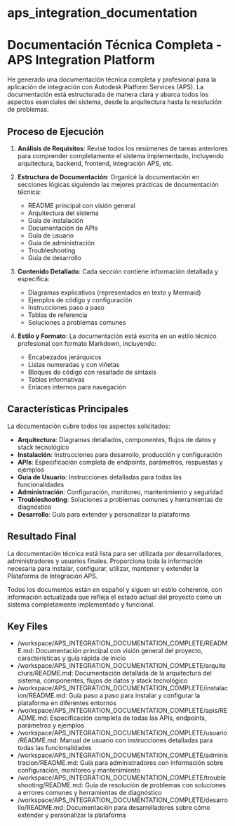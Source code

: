 # aps_integration_documentation

# Documentación Técnica Completa - APS Integration Platform

He generado una documentación técnica completa y profesional para la aplicación de integración con Autodesk Platform Services (APS). La documentación está estructurada de manera clara y abarca todos los aspectos esenciales del sistema, desde la arquitectura hasta la resolución de problemas.

## Proceso de Ejecución

1. **Análisis de Requisitos**: Revisé todos los resúmenes de tareas anteriores para comprender completamente el sistema implementado, incluyendo arquitectura, backend, frontend, integración APS, etc.

2. **Estructura de Documentación**: Organicé la documentación en secciones lógicas siguiendo las mejores prácticas de documentación técnica:
   - README principal con visión general
   - Arquitectura del sistema
   - Guía de instalación
   - Documentación de APIs
   - Guía de usuario
   - Guía de administración
   - Troubleshooting
   - Guía de desarrollo

3. **Contenido Detallado**: Cada sección contiene información detallada y específica:
   - Diagramas explicativos (representados en texto y Mermaid)
   - Ejemplos de código y configuración
   - Instrucciones paso a paso
   - Tablas de referencia
   - Soluciones a problemas comunes

4. **Estilo y Formato**: La documentación está escrita en un estilo técnico profesional con formato Markdown, incluyendo:
   - Encabezados jerárquicos
   - Listas numeradas y con viñetas
   - Bloques de código con resaltado de sintaxis
   - Tablas informativas
   - Enlaces internos para navegación

## Características Principales

La documentación cubre todos los aspectos solicitados:

- **Arquitectura**: Diagramas detallados, componentes, flujos de datos y stack tecnológico
- **Instalación**: Instrucciones para desarrollo, producción y configuración
- **APIs**: Especificación completa de endpoints, parámetros, respuestas y ejemplos
- **Guía de Usuario**: Instrucciones detalladas para todas las funcionalidades
- **Administración**: Configuración, monitoreo, mantenimiento y seguridad
- **Troubleshooting**: Soluciones a problemas comunes y herramientas de diagnóstico
- **Desarrollo**: Guía para extender y personalizar la plataforma

## Resultado Final

La documentación técnica está lista para ser utilizada por desarrolladores, administradores y usuarios finales. Proporciona toda la información necesaria para instalar, configurar, utilizar, mantener y extender la Plataforma de Integración APS.

Todos los documentos están en español y siguen un estilo coherente, con información actualizada que refleja el estado actual del proyecto como un sistema completamente implementado y funcional. 

 ## Key Files

- /workspace/APS_INTEGRATION_DOCUMENTATION_COMPLETE/README.md: Documentación principal con visión general del proyecto, características y guía rápida de inicio
- /workspace/APS_INTEGRATION_DOCUMENTATION_COMPLETE/arquitectura/README.md: Documentación detallada de la arquitectura del sistema, componentes, flujos de datos y stack tecnológico
- /workspace/APS_INTEGRATION_DOCUMENTATION_COMPLETE/instalacion/README.md: Guía paso a paso para instalar y configurar la plataforma en diferentes entornos
- /workspace/APS_INTEGRATION_DOCUMENTATION_COMPLETE/apis/README.md: Especificación completa de todas las APIs, endpoints, parámetros y ejemplos
- /workspace/APS_INTEGRATION_DOCUMENTATION_COMPLETE/usuario/README.md: Manual de usuario con instrucciones detalladas para todas las funcionalidades
- /workspace/APS_INTEGRATION_DOCUMENTATION_COMPLETE/administracion/README.md: Guía para administradores con información sobre configuración, monitoreo y mantenimiento
- /workspace/APS_INTEGRATION_DOCUMENTATION_COMPLETE/troubleshooting/README.md: Guía de resolución de problemas con soluciones a errores comunes y herramientas de diagnóstico
- /workspace/APS_INTEGRATION_DOCUMENTATION_COMPLETE/desarrollo/README.md: Documentación para desarrolladores sobre cómo extender y personalizar la plataforma
